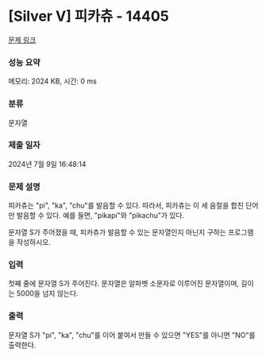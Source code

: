 # [Silver V] 피카츄 - 14405 

[문제 링크](https://www.acmicpc.net/problem/14405) 

### 성능 요약

메모리: 2024 KB, 시간: 0 ms

### 분류

문자열

### 제출 일자

2024년 7월 9일 16:48:14

### 문제 설명

<p>피카츄는 "pi", "ka", "chu"를 발음할 수 있다. 따라서, 피카츄는 이 세 음절을 합친 단어만 발음할 수 있다. 예를 들면, "pikapi"와 "pikachu"가 있다.</p>

<p>문자열 S가 주어졌을 때, 피카츄가 발음할 수 있는 문자열인지 아닌지 구하는 프로그램을 작성하시오.</p>

### 입력 

 <p>첫째 줄에 문자열 S가 주어진다. 문자열은 알파벳 소문자로 이루어진 문자열이며, 길이는 5000을 넘지 않는다.</p>

### 출력 

 <p>문자열 S가 "pi", "ka", "chu"를 이어 붙여서 만들 수 있으면 "YES"를 아니면 "NO"를 출력한다.</p>

